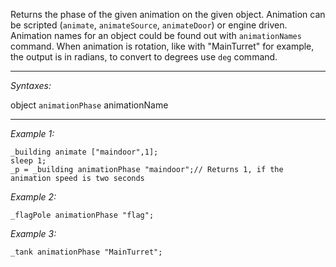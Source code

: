 Returns the phase of the given animation on the given object. Animation can be scripted (`animate`, `animateSource`, `animateDoor`) or engine driven. Animation names for an object could be found out with `animationNames` command. When animation is rotation, like with "MainTurret" for example, the output is in radians, to convert to degrees use `deg` command.


---
*Syntaxes:*

object `animationPhase`  animationName

---
*Example 1:*

```sqf
_building animate ["maindoor",1];
sleep 1;
_p = _building animationPhase "maindoor";// Returns 1, if the animation speed is two seconds
```

*Example 2:*

```sqf
_flagPole animationPhase "flag";
```

*Example 3:*

```sqf
_tank animationPhase "MainTurret";
```